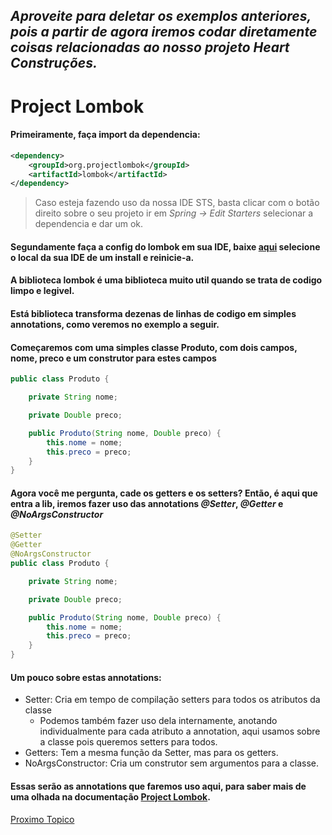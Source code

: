 ## _Aproveite para deletar os exemplos anteriores, pois a partir de agora iremos codar diretamente coisas relacionadas ao nosso projeto _Heart Construções_._

# Project Lombok

#### Primeiramente, faça import da dependencia:
```xml
<dependency>
	<groupId>org.projectlombok</groupId>
	<artifactId>lombok</artifactId>
</dependency>
```
> Caso esteja fazendo uso da nossa IDE STS, basta clicar com o botão direito sobre o seu projeto ir em _Spring -> Edit Starters_ selecionar a dependencia e dar um ok.

#### Segundamente faça a config do lombok em sua IDE, baixe [aqui](https://projectlombok.org/download) selecione o local da sua IDE de um install e reinicie-a.

#### A biblioteca lombok é uma biblioteca muito util quando se trata de codigo limpo e legivel.

#### Está biblioteca transforma dezenas de linhas de codigo em simples annotations, como veremos no exemplo a seguir.

#### Começaremos com uma simples classe Produto, com dois campos, nome, preco e um construtor para estes campos

```java
public class Produto {

    private String nome;

    private Double preco;

    public Produto(String nome, Double preco) {
		this.nome = nome;
		this.preco = preco;
	}
}
```

#### Agora você me pergunta, cade os getters e os setters? Então, é aqui que entra a lib, iremos  fazer uso das annotations _@Setter_, _@Getter_ e _@NoArgsConstructor_

```java
@Setter
@Getter
@NoArgsConstructor
public class Produto {

    private String nome;

    private Double preco;

    public Produto(String nome, Double preco) {
		this.nome = nome;
		this.preco = preco;
	}
}
```
#### Um pouco sobre estas annotations:
* Setter: Cria em tempo de compilação setters para todos os atributos da classe
  * Podemos também fazer uso dela internamente, anotando individualmente para cada atributo a annotation, aqui usamos sobre a classe pois queremos setters para todos.
* Getters: Tem a mesma função da Setter, mas para os getters.
* NoArgsConstructor: Cria um construtor sem argumentos para a classe.

#### Essas serão as annotations que faremos uso aqui, para saber mais de uma olhada na documentação [Project Lombok](https://projectlombok.org/features/all).

[Proximo Topico](../3-Spring-data/conexao-com-banco.md)
